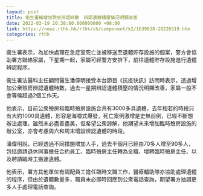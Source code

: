 ```yaml
---
layout: post
title: 衞生署稱增加殮房辨認時數　辨認遺體積壓情況明顯改善
date: 2022-03-19 20:38:00.000000000 +08:00
link: https://news.rthk.hk/rthk/ch/component/k2/1639838-20220319.htm
categories: rthk
---
```


衞生署表示，為加快處理在急症室死亡並被移送至遺體貯存設施的個案，警方會協助署方聯絡家屬，下星期一起，家屬可經警方安排下，前往遺體貯存設施進行遺體辨認程序。

衞生署法醫科主任顧問醫生潘偉明接受本台節目《抗疫快訊》訪問時表示，透過增加公衆殮房辨認遺體時數，過去一星期辨認遺體積壓的情況明顯改善，家屬一般不會等候超過2個工作天。

他表示，目前公衆殮房和臨時殮房設施合共有3000多具遺體，去年相若的時段只有大約1000具遺體，形容是海嘯式爆發，死亡案例激增是史無前例，已經不斷想辦法處理，雖然未必盡善盡美，但希望公衆諒解，他期望未來增加臨時殮房設施的辦公室，亦會考慮周六和周末增設辨認遺體的時段。

潘偉明說，已經透過不同措施增加人手，過去半個月已經由70多人增至90多人，包括邀請退休同事擔任合約員工、臨時殮房主任轉為全職、增聘臨時殮房主任、以及聘請臨時工搬運遺體。

他表示，署方其他單位有調配員工擔任臨時文職工作，醫療輔助隊亦協助處理遺體的程序，但由於遺體數量多，職員未必即時回應到公衆電話查詢，期望署方抽調更多人手處理電話查詢。
